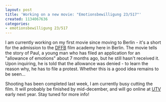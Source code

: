 ```yaml
---
layout: post
title: 'Working on a new movie: "Emotionsbewilligung 23/517"'
created: 1134067636
categories:
- emotionsbewilligung 23/517
---
```

<p>I am currently working on my first movie since moving to Berlin - it's a short for the admission to the <a href="http://www.dffb.de/" title="DFFB">DFFB</a> film academy here in Berlin. The movie tells the story of Paul, a young man who has filed an application for an &quot;allowance of emotions&quot; about 7 months ago, but he still hasn't received it. Upon inquiring, he is told that the allowance was denied - to learn the reason why, he has to file a protest. Whether this is a good idea remains to be seen...</p><p>Shooting has been completed last week, I am currently busy cutting the film. It will probably be finished by mid-december, and will go online at <a href="http://www.utv.at" title="UTV">UTV</a> early next year. Stay tuned for more info! <br />&nbsp;</p><p>&nbsp;</p>
